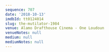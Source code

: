 ```yaml
---
sequence: 707
date: '2018-10-13'
imdbId: tt0124014
slug: the-mutilator-1984
venue: Alamo Drafthouse Cinema - One Loudoun
venueNotes: null
medium: null
mediumNotes: null
---
```


